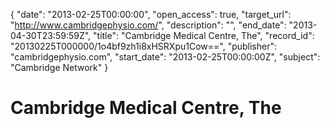 {
  "date": "2013-02-25T00:00:00", 
  "open_access": true, 
  "target_url": "http://www.cambridgephysio.com/", 
  "description": "", 
  "end_date": "2013-04-30T23:59:59Z", 
  "title": "Cambridge Medical Centre, The", 
  "record_id": "20130225T000000/1o4bf9zh1i8xHSRXpu1Cow==", 
  "publisher": "cambridgephysio.com", 
  "start_date": "2013-02-25T00:00:00Z", 
  "subject": "Cambridge Network"
}

# Cambridge Medical Centre, The


